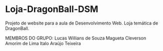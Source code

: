 # Loja-DragonBall-DSM
Projeto de website para a aula de Desenvolvimento Web. Loja temática de DragonBall.

MEMBROS DO GRUPO: 
Lucas Willians de Souza Magueta 
Cleverson Amorim de Lima
Italo Araújo Teixeira
